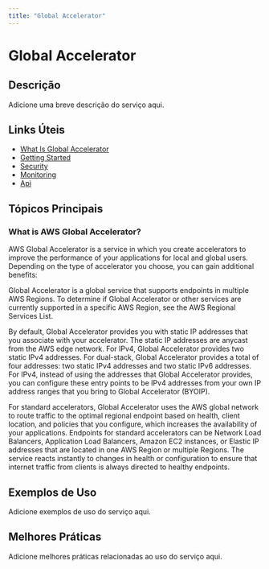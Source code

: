 ```yaml
---
title: "Global Accelerator"
---
```


# Global Accelerator

## Descrição

Adicione uma breve descrição do serviço aqui.

## Links Úteis

- [What Is Global Accelerator](https://docs.aws.amazon.com/global-accelerator/latest/dg/what-is-global-accelerator.html)
- [Getting Started](https://docs.aws.amazon.com/global-accelerator/latest/dg/getting-started.html)
- [Security](https://docs.aws.amazon.com/global-accelerator/latest/dg/security.html)
- [Monitoring](https://docs.aws.amazon.com/global-accelerator/latest/dg/monitoring.html)
- [Api](https://docs.aws.amazon.com/global-accelerator/latest/dg/api.html)

## Tópicos Principais

### What is AWS Global Accelerator?

AWS Global Accelerator is a service in which you create accelerators to improve the performance 
		of your applications for local and global users. Depending on the type of accelerator you choose, you can
		gain additional benefits: 

Global Accelerator is a global service that supports endpoints in multiple AWS Regions. To determine if Global Accelerator or 
		other services are currently supported in a specific AWS Region, see the 
		AWS 
			Regional Services List.

By default, Global Accelerator provides you with static IP addresses that you associate with your accelerator. The static IP addresses 
		are anycast from the AWS edge network. For IPv4, Global Accelerator provides two static IPv4 addresses. For dual-stack, Global Accelerator provides
		a total of four addresses: two static IPv4 addresses and two static IPv6 addresses. For IPv4, instead of using the addresses 
		that Global Accelerator provides, you can configure these entry points to be IPv4 addresses from your own IP address ranges that you 
		bring to Global Accelerator (BYOIP). 

For standard accelerators, Global Accelerator uses the AWS global network to route traffic to the optimal regional endpoint based
		on health, client location, and policies that you configure, which increases the availability of your applications. 
		Endpoints for standard accelerators can be Network Load Balancers, Application Load Balancers, Amazon EC2 instances, or Elastic IP addresses that are located in 
		one AWS Region or multiple Regions. The service reacts instantly to changes in health or configuration to 
		ensure that internet traffic from clients is always directed to healthy endpoints.

## Exemplos de Uso

Adicione exemplos de uso do serviço aqui.

## Melhores Práticas

Adicione melhores práticas relacionadas ao uso do serviço aqui.

